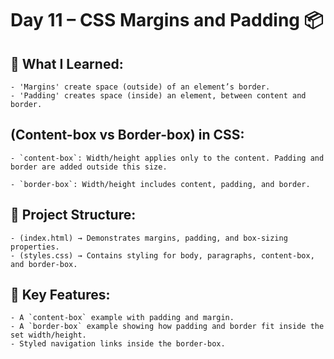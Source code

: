 # Day 11 – CSS Margins and Padding 📦

## 📝 What I Learned:
    - 'Margins' create space (outside) of an element’s border.
    - 'Padding' creates space (inside) an element, between content and border.

## (Content-box vs Border-box) in CSS:
    - `content-box`: Width/height applies only to the content. Padding and border are added outside this size.

    - `border-box`: Width/height includes content, padding, and border.

## 📂 Project Structure:
    - (index.html) → Demonstrates margins, padding, and box-sizing properties.
    - (styles.css) → Contains styling for body, paragraphs, content-box, and border-box.

## 🎯 Key Features:
    - A `content-box` example with padding and margin.
    - A `border-box` example showing how padding and border fit inside the set width/height.
    - Styled navigation links inside the border-box.



